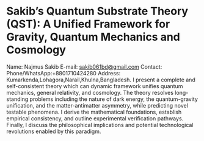 # Sakib’s Quantum Substrate Theory (QST): A Unified Framework for Gravity, Quantum Mechanics and Cosmology
Name: Najmus Sakib
E-mail: sakib061bd@gmail.com
Contact:
Phone/WhatsApp:+8801710424280
Address: Kumarkenda,Lohagora,Narail,Khulna,Bangladesh.
I present a complete and self-consistent theory which can dynamic  framework unifies quantum mechanics, general relativity, and cosmology. The theory resolves long-standing problems including the nature of dark energy, the quantum-gravity unification, and the matter-antimatter asymmetry, while predicting novel testable phenomena. I derive the mathematical foundations, establish empirical consistency, and outline experimental verification pathways. Finally, I discuss the philosophical implications and potential technological revolutions enabled by this paradigm.
